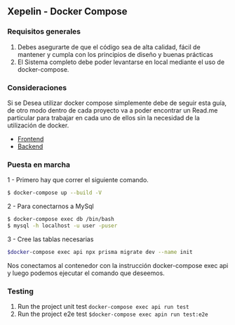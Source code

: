
## Xepelin - Docker Compose

### Requisitos generales

1. Debes asegurarte de que el código sea de alta calidad, fácil de mantener y cumpla con los principios de diseño y buenas prácticas
2. El Sistema completo debe poder levantarse en local mediante el uso de docker-compose.

### Consideraciones
Si se Desea utilizar docker compose simplemente debe de seguir esta guía, de otro modo dentro de cada proyecto va a poder encontrar un Read.me particular para trabajar en cada uno de ellos sin la necesidad de la utilización de docker.

- [Frontend](https:/// "Frontend")
- [Backend](https:/// "Backend")

### Puesta en marcha

1 - Primero hay que correr el siguiente comando.

```bash
$ docker-compose up --build -V
```
2 - Para conectarnos a MySql

```bash
$ docker-compose exec db /bin/bash
$ mysql -h localhost -u user -puser
```
3 - Cree las tablas necesarias
```bash
$docker-compose exec api npx prisma migrate dev --name init
```
Nos conectamos al contenedor con la instrucción docker-compose exec api y luego podemos ejecutar el comando que deseemos.



### Testing 
1. Run the project unit test `docker-compose exec api run test`
2. Run the project e2e test `$docker-compose exec apin run test:e2e`